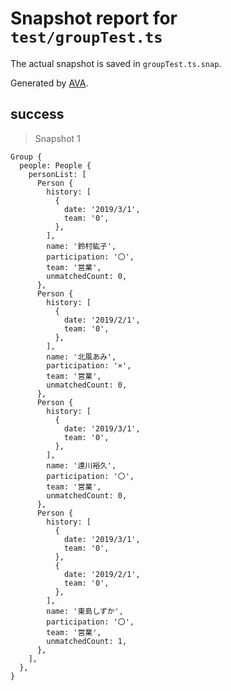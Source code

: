# Snapshot report for `test/groupTest.ts`

The actual snapshot is saved in `groupTest.ts.snap`.

Generated by [AVA](https://ava.li).

## success

> Snapshot 1

    Group {
      people: People {
        personList: [
          Person {
            history: [
              {
                date: '2019/3/1',
                team: '0',
              },
            ],
            name: '鈴村紘子',
            participation: '〇',
            team: '営業',
            unmatchedCount: 0,
          },
          Person {
            history: [
              {
                date: '2019/2/1',
                team: '0',
              },
            ],
            name: '北風あみ',
            participation: '×',
            team: '営業',
            unmatchedCount: 0,
          },
          Person {
            history: [
              {
                date: '2019/3/1',
                team: '0',
              },
            ],
            name: '達川裕久',
            participation: '〇',
            team: '営業',
            unmatchedCount: 0,
          },
          Person {
            history: [
              {
                date: '2019/3/1',
                team: '0',
              },
              {
                date: '2019/2/1',
                team: '0',
              },
            ],
            name: '東島しずか',
            participation: '〇',
            team: '営業',
            unmatchedCount: 1,
          },
        ],
      },
    }
